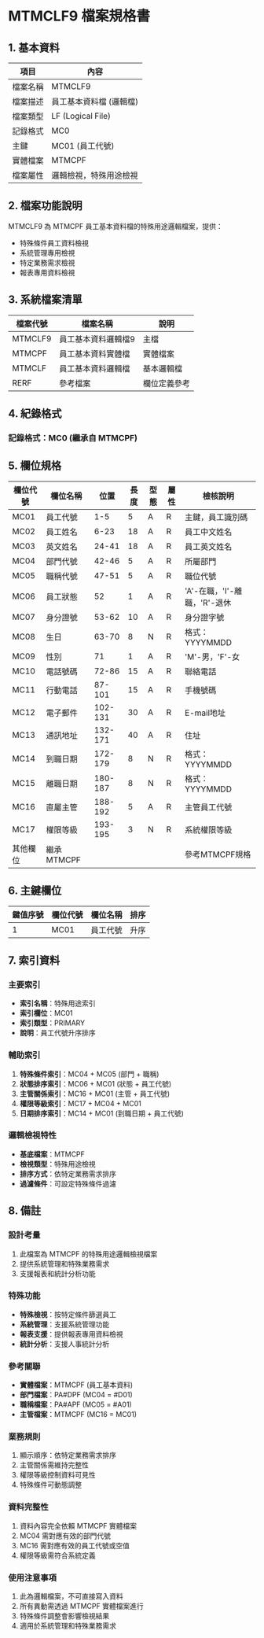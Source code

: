 # MTMCLF9 檔案規格書

## 1. 基本資料

| 項目 | 內容 |
|------|------|
| 檔案名稱 | MTMCLF9 |
| 檔案描述 | 員工基本資料檔 (邏輯檔) |
| 檔案類型 | LF (Logical File) |
| 記錄格式 | MC0 |
| 主鍵 | MC01 (員工代號) |
| 實體檔案 | MTMCPF |
| 檔案屬性 | 邏輯檢視，特殊用途檢視 |

## 2. 檔案功能說明

MTMCLF9 為 MTMCPF 員工基本資料檔的特殊用途邏輯檔案，提供：
- 特殊條件員工資料檢視
- 系統管理專用檢視
- 特定業務需求檢視
- 報表專用資料檢視

## 3. 系統檔案清單

| 檔案代號 | 檔案名稱 | 說明 |
|----------|----------|------|
| MTMCLF9 | 員工基本資料邏輯檔9 | 主檔 |
| MTMCPF | 員工基本資料實體檔 | 實體檔案 |
| MTMCLF | 員工基本資料邏輯檔 | 基本邏輯檔 |
| RERF | 參考檔案 | 欄位定義參考 |

## 4. 紀錄格式

### 記錄格式：MC0 (繼承自 MTMCPF)

## 5. 欄位規格

| 欄位代號 | 欄位名稱 | 位置 | 長度 | 型態 | 屬性 | 檢核說明 |
|----------|----------|------|------|------|------|----------|
| MC01 | 員工代號 | 1-5 | 5 | A | R | 主鍵，員工識別碼 |
| MC02 | 員工姓名 | 6-23 | 18 | A | R | 員工中文姓名 |
| MC03 | 英文姓名 | 24-41 | 18 | A | R | 員工英文姓名 |
| MC04 | 部門代號 | 42-46 | 5 | A | R | 所屬部門 |
| MC05 | 職稱代號 | 47-51 | 5 | A | R | 職位代號 |
| MC06 | 員工狀態 | 52 | 1 | A | R | 'A'-在職，'I'-離職，'R'-退休 |
| MC07 | 身分證號 | 53-62 | 10 | A | R | 身分證字號 |
| MC08 | 生日 | 63-70 | 8 | N | R | 格式：YYYYMMDD |
| MC09 | 性別 | 71 | 1 | A | R | 'M'-男，'F'-女 |
| MC10 | 電話號碼 | 72-86 | 15 | A | R | 聯絡電話 |
| MC11 | 行動電話 | 87-101 | 15 | A | R | 手機號碼 |
| MC12 | 電子郵件 | 102-131 | 30 | A | R | E-mail地址 |
| MC13 | 通訊地址 | 132-171 | 40 | A | R | 住址 |
| MC14 | 到職日期 | 172-179 | 8 | N | R | 格式：YYYYMMDD |
| MC15 | 離職日期 | 180-187 | 8 | N | R | 格式：YYYYMMDD |
| MC16 | 直屬主管 | 188-192 | 5 | A | R | 主管員工代號 |
| MC17 | 權限等級 | 193-195 | 3 | N | R | 系統權限等級 |
| 其他欄位 | 繼承MTMCPF | | | | | 參考MTMCPF規格 |

## 6. 主鍵欄位

| 鍵值序號 | 欄位代號 | 欄位名稱 | 排序 |
|----------|----------|----------|------|
| 1 | MC01 | 員工代號 | 升序 |

## 7. 索引資料

### 主要索引
- **索引名稱**：特殊用途索引
- **索引欄位**：MC01
- **索引類型**：PRIMARY
- **說明**：員工代號升序排序

### 輔助索引
1. **特殊條件索引**：MC04 + MC05 (部門 + 職稱)
2. **狀態排序索引**：MC06 + MC01 (狀態 + 員工代號)
3. **主管關係索引**：MC16 + MC01 (主管 + 員工代號)
4. **權限等級索引**：MC17 + MC04 + MC01
5. **日期排序索引**：MC14 + MC01 (到職日期 + 員工代號)

### 邏輯檢視特性
- **基底檔案**：MTMCPF
- **檢視類型**：特殊用途檢視
- **排序方式**：依特定業務需求排序
- **過濾條件**：可設定特殊條件過濾

## 8. 備註

### 設計考量
1. 此檔案為 MTMCPF 的特殊用途邏輯檢視檔案
2. 提供系統管理和特殊業務需求
3. 支援報表和統計分析功能

### 特殊功能
- **特殊檢視**：按特定條件篩選員工
- **系統管理**：支援系統管理功能
- **報表支援**：提供報表專用資料檢視
- **統計分析**：支援人事統計分析

### 參考關聯
- **實體檔案**：MTMCPF (員工基本資料)
- **部門檔案**：PA#DPF (MC04 = #D01)
- **職稱檔案**：PA#APF (MC05 = #A01)
- **主管檔案**：MTMCPF (MC16 = MC01)

### 業務規則
1. 顯示順序：依特定業務需求排序
2. 主管關係需維持完整性
3. 權限等級控制資料可見性
4. 特殊條件可動態調整

### 資料完整性
1. 資料內容完全依賴 MTMCPF 實體檔案
2. MC04 需對應有效的部門代號
3. MC16 需對應有效的員工代號或空值
4. 權限等級需符合系統定義

### 使用注意事項
1. 此為邏輯檔案，不可直接寫入資料
2. 所有異動需透過 MTMCPF 實體檔案進行
3. 特殊條件調整會影響檢視結果
4. 適用於系統管理和特殊業務需求 